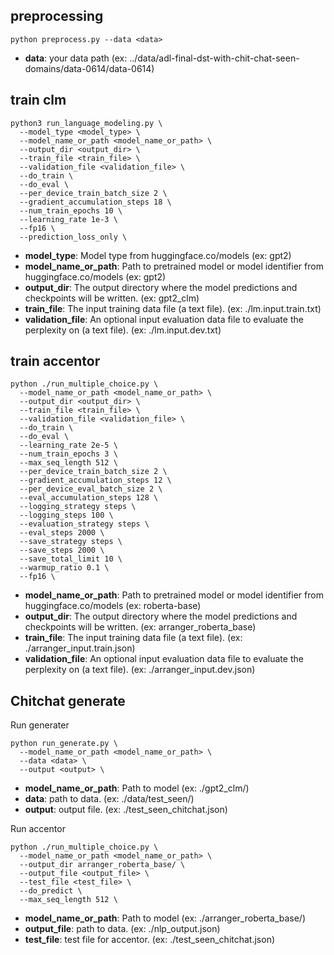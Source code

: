 ## preprocessing

```
python preprocess.py --data <data>
```

* **data**: your data path (ex: ../data/adl-final-dst-with-chit-chat-seen-domains/data-0614/data-0614)

## train clm

```
python3 run_language_modeling.py \
  --model_type <model_type> \
  --model_name_or_path <model_name_or_path> \
  --output_dir <output_dir> \
  --train_file <train_file> \
  --validation_file <validation_file> \
  --do_train \
  --do_eval \
  --per_device_train_batch_size 2 \
  --gradient_accumulation_steps 18 \
  --num_train_epochs 10 \
  --learning_rate 1e-3 \
  --fp16 \
  --prediction_loss_only \
```

* **model_type**: Model type from huggingface.co/models (ex: gpt2)
* **model_name_or_path**: Path to pretrained model or model identifier from huggingface.co/models (ex: gpt2)
* **output_dir**: The output directory where the model predictions and checkpoints will be written. (ex: gpt2_clm)
* **train_file**: The input training data file (a text file). (ex: ./lm.input.train.txt)
* **validation_file**: An optional input evaluation data file to evaluate the perplexity on (a text file). (ex: ./lm.input.dev.txt)

## train accentor

```
python ./run_multiple_choice.py \
  --model_name_or_path <model_name_or_path> \
  --output_dir <output_dir> \
  --train_file <train_file> \
  --validation_file <validation_file> \
  --do_train \
  --do_eval \
  --learning_rate 2e-5 \
  --num_train_epochs 3 \
  --max_seq_length 512 \
  --per_device_train_batch_size 2 \
  --gradient_accumulation_steps 12 \
  --per_device_eval_batch_size 2 \
  --eval_accumulation_steps 128 \
  --logging_strategy steps \
  --logging_steps 100 \
  --evaluation_strategy steps \
  --eval_steps 2000 \
  --save_strategy steps \
  --save_steps 2000 \
  --save_total_limit 10 \
  --warmup_ratio 0.1 \
  --fp16 \
```

* **model_name_or_path**: Path to pretrained model or model identifier from huggingface.co/models (ex: roberta-base)
* **output_dir**: The output directory where the model predictions and checkpoints will be written. (ex: arranger_roberta_base)
* **train_file**: The input training data file (a text file). (ex: ./arranger_input.train.json)
* **validation_file**: An optional input evaluation data file to evaluate the perplexity on (a text file). (ex: ./arranger_input.dev.json)


## Chitchat generate

Run generater

```
python run_generate.py \
  --model_name_or_path <model_name_or_path> \
  --data <data> \
  --output <output> \

```

* **model_name_or_path**: Path to model (ex: ./gpt2_clm/)
* **data**: path to data. (ex: ./data/test_seen/)
* **output**: output file. (ex: ./test_seen_chitchat.json)

Run accentor

```
python ./run_multiple_choice.py \
  --model_name_or_path <model_name_or_path> \
  --output_dir arranger_roberta_base/ \
  --output_file <output_file> \
  --test_file <test_file> \
  --do_predict \
  --max_seq_length 512 \
```

* **model_name_or_path**: Path to model (ex: ./arranger_roberta_base/)
* **output_file**: path to data. (ex: ./nlp_output.json)
* **test_file**: test file for accentor. (ex: ./test_seen_chitchat.json)
